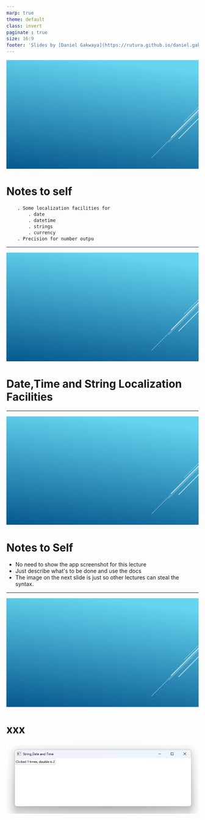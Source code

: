 ```yaml
---
marp: true
theme: default
class: invert
paginate : true
size: 16:9
footer: 'Slides by [Daniel Gakwaya](https://rutura.github.io/daniel.gakwaya/) at [LearnQtGuide](https://www.learnqt.guide/)'
---
```

![bg](images/slide_background.png)
# Notes to self
        . Some localization facilities for
            . date
            . datetime
            . strings
            . currency
        . Precision for number outpu
---
![bg](images/slide_background.png)
# Date,Time and String Localization Facilities

---
![bg](images/slide_background.png)
# Notes to Self
* No need to show the app screenshot for this lecture
* Just describe what's to be done and use the docs
* The image on the next slide is just so other lectures can steal the syntax.


       
---
![bg](images/slide_background.png)
# xxx
![](images/1.png)









